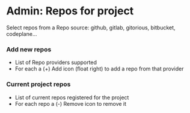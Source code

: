 Admin: Repos for project
========================

Select repos from a Repo source: github, gitlab, gitorious, bitbucket, codeplane...

### Add new repos

-	List of Repo providers supported
-	For each a (+) Add icon (float right) to add a repo from that provider

### Current project repos

-	List of current repos registered for the project
-	For each repo a (-) Remove icon to remove it
